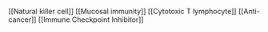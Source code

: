 [[Natural killer cell]]
[[Mucosal immunity]]
[[Cytotoxic T lymphocyte]]
[[Anti-cancer]]
[[Immune Checkpoint Inhibitor]]
